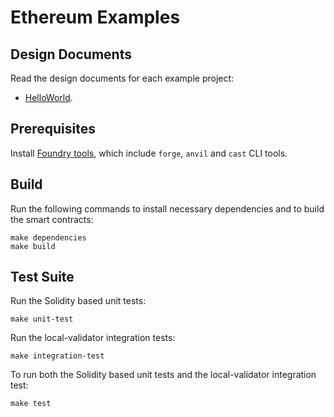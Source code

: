 # Ethereum Examples

## Design Documents

Read the design documents for each example project:

- [HelloWorld](https://github.com/certusone/wormhole-scaffolding/blob/hello-world/integration/docs/01_hello_world.md).

## Prerequisites

Install [Foundry tools](https://book.getfoundry.sh/getting-started/installation), which include `forge`, `anvil` and `cast` CLI tools.

## Build

Run the following commands to install necessary dependencies and to build the smart contracts:

```
make dependencies
make build
```

## Test Suite

Run the Solidity based unit tests:

```
make unit-test
```

Run the local-validator integration tests:

```
make integration-test
```

To run both the Solidity based unit tests and the local-validator integration test:

```
make test
```

